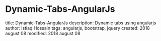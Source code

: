 # Dynamic-Tabs-AngularJs
title: Dynamic-Tabs-AngularJs
description: Dynamic tabs using angularjs
author: Istiaq Hossain
tags: angularjs, bootstrap, jquery
created:  2018 august 08
modified: 2018 august 08
